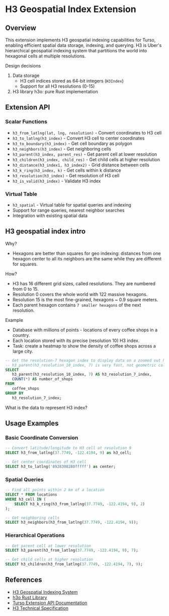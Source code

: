 # H3 Geospatial Index Extension

## Overview

This extension implements H3 geospatial indexing capabilities for Turso, enabling efficient spatial data storage, indexing, and querying. H3 is Uber's hierarchical geospatial indexing system that partitions the world into hexagonal cells at multiple resolutions.

Design decisions
1. Data storage
   - H3 cell indices stored as 64-bit integers (`H3Index`)
   - Support for all H3 resolutions (0-15)
2. H3 library h3o: pure Rust implementation

## Extension API

### Scalar Functions
- `h3_from_latlng(lat, lng, resolution)` - Convert coordinates to H3 cell
- `h3_to_latlng(h3_index)` - Convert H3 cell to center coordinates
- `h3_to_boundary(h3_index)` - Get cell boundary as polygon
- `h3_neighbors(h3_index)` - Get neighboring cells
- `h3_parent(h3_index, parent_res)` - Get parent cell at lower resolution
- `h3_children(h3_index, child_res)` - Get child cells at higher resolution
- `h3_distance(h3_index1, h3_index2)` - Grid distance between cells
- `h3_k_ring(h3_index, k)` - Get cells within k distance
- `h3_resolution(h3_index)` - Get resolution of H3 cell
- `h3_is_valid(h3_index)` - Validate H3 index

### Virtual Table
- `h3_spatial` - Virtual table for spatial queries and indexing
- Support for range queries, nearest neighbor searches
- Integration with existing spatial data

## H3 geospatial index intro

Why?
- Hexagons are better than squares for geo indexing: distances from one hexagon center to all its neighbors are the same
while they are different for squares.

How?
- H3 has 16 different grid sizes, called resolutions. They are numbered from 0 to 15.
- Resolution 0 covers the whole world with 122 massive hexagons.
- Resolution 15 is the most fine-grained, hexagons ~ 0.9 square meters.
- Each parent hexagon contains `7 smaller hexagons` of the next resolution.

Example
- Database with millions of points - locations of every coffee shops in a country.
- Each location stored with its precise (resolution 10) H3 index.
- Task: create a heatmap to show the density of coffee shops across a large city.
  
```sql
-- Get the resolution-7 hexagon index to display data on a zoomed out hexagon.
-- h3_parent(h3_resolution_10_index, 7) is very fast, not geometric calculation is needed.
SELECT
   h3_parent(h3_resolution_10_index, 7) AS h3_resolution_7_index,
   COUNT(*) AS number_of_shops
FROM
   coffee_shops
GROUP BY
   h3_resolution_7_index;
```

What is the data to represent H3 index?

## Usage Examples

### Basic Coordinate Conversion
```sql
-- Convert latitude/longitude to H3 cell at resolution 9
SELECT h3_from_latlng(37.7749, -122.4194, 9) as h3_cell;

-- Get center coordinates of H3 cell
SELECT h3_to_latlng('8928308280fffff') as center;
```

### Spatial Queries
```sql
-- Find all points within 2 km of a location
SELECT * FROM locations 
WHERE h3_cell IN (
    SELECT h3_k_ring(h3_from_latlng(37.7749, -122.4194, 9), 2)
);

-- Get neighboring cells
SELECT h3_neighbors(h3_from_latlng(37.7749, -122.4194, 9));
```

### Hierarchical Operations
```sql
-- Get parent cell at lower resolution
SELECT h3_parent(h3_from_latlng(37.7749, -122.4194, 9), 7);

-- Get child cells at higher resolution
SELECT h3_children(h3_from_latlng(37.7749, -122.4194, 7), 9);
```

## References

- [H3 Geospatial Indexing System](https://h3geo.org/)
- [h3o Rust Library](https://github.com/HydroniumLabs/h3o)
- [Turso Extension API Documentation](../core/README.md)
- [H3 Technical Specification](https://h3geo.org/docs/core-library/restable/)

